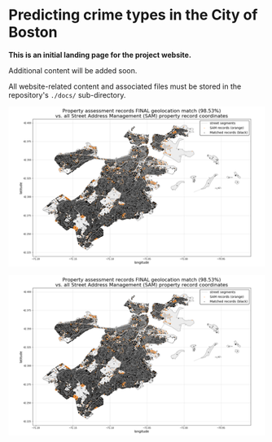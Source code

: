 # Predicting crime types in the City of Boston

**This is an initial landing page for the project website.**

Additional content will be added soon.

All website-related content and associated files must be stored in the repository's `./docs/` sub-directory.

<img src="../figures/property/match-FINAL.png" alt="drawing" width="800"/>

![boston-property-match](../figures/property/match-FINAL.png)